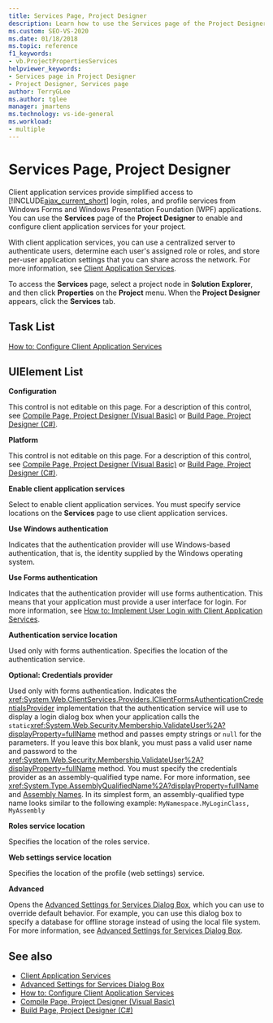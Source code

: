 ```yaml
---
title: Services Page, Project Designer
description: Learn how to use the Services page of the Project Designer to enable and configure client application services for your project.
ms.custom: SEO-VS-2020
ms.date: 01/18/2018
ms.topic: reference
f1_keywords:
- vb.ProjectPropertiesServices
helpviewer_keywords:
- Services page in Project Designer
- Project Designer, Services page
author: TerryGLee
ms.author: tglee
manager: jmartens
ms.technology: vs-ide-general
ms.workload:
- multiple
---
```

# Services Page, Project Designer

Client application services provide simplified access to [!INCLUDE[ajax_current_short](../../ide/reference/includes/ajax_current_short_md.md)] login, roles, and profile services from Windows Forms and Windows Presentation Foundation (WPF) applications. You can use the **Services** page of the **Project Designer** to enable and configure client application services for your project.

With client application services, you can use a centralized server to authenticate users, determine each user's assigned role or roles, and store per-user application settings that you can share across the network. For more information, see [Client Application Services](/dotnet/framework/common-client-technologies/client-application-services).

To access the **Services** page, select a project node in **Solution Explorer**, and then click **Properties** on the **Project** menu. When the **Project Designer** appears, click the **Services** tab.

## Task List

[How to: Configure Client Application Services](/dotnet/framework/common-client-technologies/how-to-configure-client-application-services)

## UIElement List

 **Configuration**

This control is not editable on this page. For a description of this control, see [Compile Page, Project Designer (Visual Basic)](../../ide/reference/compile-page-project-designer-visual-basic.md) or [Build Page, Project Designer (C#)](../../ide/reference/build-page-project-designer-csharp.md).

 **Platform**

This control is not editable on this page. For a description of this control, see [Compile Page, Project Designer (Visual Basic)](../../ide/reference/compile-page-project-designer-visual-basic.md) or [Build Page, Project Designer (C#)](../../ide/reference/build-page-project-designer-csharp.md).

 **Enable client application services**

Select to enable client application services. You must specify service locations on the **Services** page to use client application services.

 **Use Windows authentication**

Indicates that the authentication provider will use Windows-based authentication, that is, the identity supplied by the Windows operating system.

 **Use Forms authentication**

Indicates that the authentication provider will use forms authentication. This means that your application must provide a user interface for login. For more information, see [How to: Implement User Login with Client Application Services](/dotnet/framework/common-client-technologies/how-to-implement-user-login-with-client-application-services).

 **Authentication service location**

Used only with forms authentication. Specifies the location of the authentication service.

 **Optional: Credentials provider**

Used only with forms authentication. Indicates the <xref:System.Web.ClientServices.Providers.IClientFormsAuthenticationCredentialsProvider> implementation that the authentication service will use to display a login dialog box when your application calls the `static`<xref:System.Web.Security.Membership.ValidateUser%2A?displayProperty=fullName> method and passes empty strings or `null` for the parameters. If you leave this box blank, you must pass a valid user name and password to the <xref:System.Web.Security.Membership.ValidateUser%2A?displayProperty=fullName> method. You must specify the credentials provider as an assembly-qualified type name. For more information, see <xref:System.Type.AssemblyQualifiedName%2A?displayProperty=fullName> and [Assembly Names](/dotnet/framework/app-domains/assembly-names). In its simplest form, an assembly-qualified type name looks similar to the following example: `MyNamespace.MyLoginClass, MyAssembly`

 **Roles service location**

Specifies the location of the roles service.

 **Web settings service location**

Specifies the location of the profile (web settings) service.

 **Advanced**

Opens the [Advanced Settings for Services Dialog Box](../../ide/reference/advanced-settings-for-services-dialog-box.md), which you can use to override default behavior. For example, you can use this dialog box to specify a database for offline storage instead of using the local file system. For more information, see [Advanced Settings for Services Dialog Box](../../ide/reference/advanced-settings-for-services-dialog-box.md).

## See also

- [Client Application Services](/dotnet/framework/common-client-technologies/client-application-services)
- [Advanced Settings for Services Dialog Box](../../ide/reference/advanced-settings-for-services-dialog-box.md)
- [How to: Configure Client Application Services](/dotnet/framework/common-client-technologies/how-to-configure-client-application-services)
- [Compile Page, Project Designer (Visual Basic)](../../ide/reference/compile-page-project-designer-visual-basic.md)
- [Build Page, Project Designer (C#)](../../ide/reference/build-page-project-designer-csharp.md)
